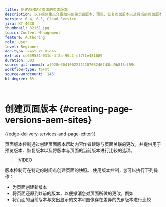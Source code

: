 ```yaml
---
title: 创建AEM站点页面的页面版本
description: 以下视频重点介绍如何创建页面版本、预览、恢复页面版本以及将当前页面版本与保存的页面版本进行比较。
version: 6.4, 6.5, Cloud Service
jira: KT-4630
thumbnail: 32151.jpg
topic: Content Management
feature: Authoring
role: User
level: Beginner
doc-type: Feature Video
exl-id: cc659581-031d-4f2a-90c1-cf721e481689
duration: 303
source-git-commit: af928e60410022f12207082467d3bd9b818af59d
workflow-type: tm+mt
source-wordcount: '143'
ht-degree: 5%

---
```


# 创建页面版本 {#creating-page-versions-aem-sites}

{{edge-delivery-services-and-page-editor}}

页面版本控制通过创建页面版本帮助内容作者跟踪与页面关联的更改，并提供用于预览版本、恢复版本以及将版本与页面的当前版本进行比较的选项。

>[!VIDEO](https://video.tv.adobe.com/v/32151?quality=12&learn=on)

版本控制可在特定的时间点创建页面的快照。 使用版本控制，您可以执行下列操作：
* 为页面创建新版本
* 将页面还原到以前的版本，以便撤消您对页面所做的更改，例如
* 将页面的当前版本与突出显示的文本和图像存在差异的先前版本进行比较
